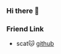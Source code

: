 ### Hi there 👋

<!--
**Wendyl42/Wendyl42** is a ✨ _special_ ✨ repository because its `README.md` (this file) appears on your GitHub profile.

Here are some ideas to get you started:

- 🔭 I’m currently working on C++ development
- 🌱 I’m currently learning HPC and CPP
-->


### Friend Link
- scat🐱 [github](https://github.com/scatyf3)

